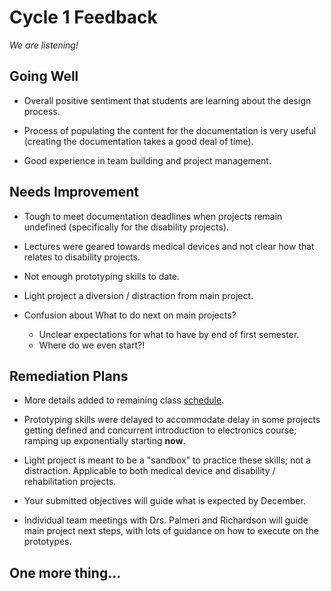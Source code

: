 # Cycle 1 Feedback

*We are listening!*

## Going Well
* Overall positive sentiment that students are learning about the design
  process.

* Process of populating the content for the documentation is very useful
  (creating the documentation takes a good deal of time).

* Good experience in team building and project management.

## Needs Improvement
* Tough to meet documentation deadlines when projects remain undefined
  (specifically for the disability projects).

* Lectures were geared towards medical devices and not clear how that relates
  to disability projects.

* Not enough prototyping skills to date.

* Light project a diversion / distraction from main project.

* Confusion about What to do next on main projects?  
  + Unclear expectations for what to have by end of first semester.
  + Where do we even start?!

## Remediation Plans
* More details added to remaining class [schedule](schedule.md).

* Prototyping skills were delayed to accommodate delay in some projects getting
  defined and concurrent introduction to electronics course; ramping up
  exponentially starting **now**.

* Light project is meant to be a "sandbox" to practice these skills; not a
  distraction.  Applicable to both medical device and disability /
  rehabilitation projects.

* Your submitted objectives will guide what is expected by December.

* Individual team meetings with Drs. Palmeri and Richardson will guide main
  project next steps, with lots of guidance on how to execute on the
  prototypes.

## One more thing...
